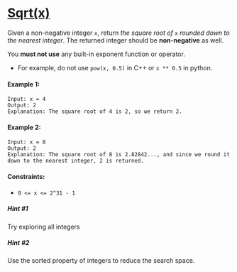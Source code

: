 # [Sqrt(x)](https://leetcode.com/explore/interview/card/top-interview-questions-medium/113/math/819/)
Given a non-negative integer `x`, return *the square root of* `x` *rounded down to the nearest integer*. The returned integer should be **non-negative** as well.  
  
You **must not use** any built-in exponent function or operator.
- For example, do not use `pow(x, 0.5)` in C++ or `x ** 0.5` in python.

#### Example 1:
```
Input: x = 4
Output: 2
Explanation: The square root of 4 is 2, so we return 2.
```

#### Example 2:
```
Input: x = 8
Output: 2
Explanation: The square root of 8 is 2.82842..., and since we round it down to the nearest integer, 2 is returned.
```

#### Constraints:
- `0 <= x <= 2^31 - 1`

##### Hint #1
Try exploring all integers

##### Hint #2
Use the sorted property of integers to reduce the search space.

